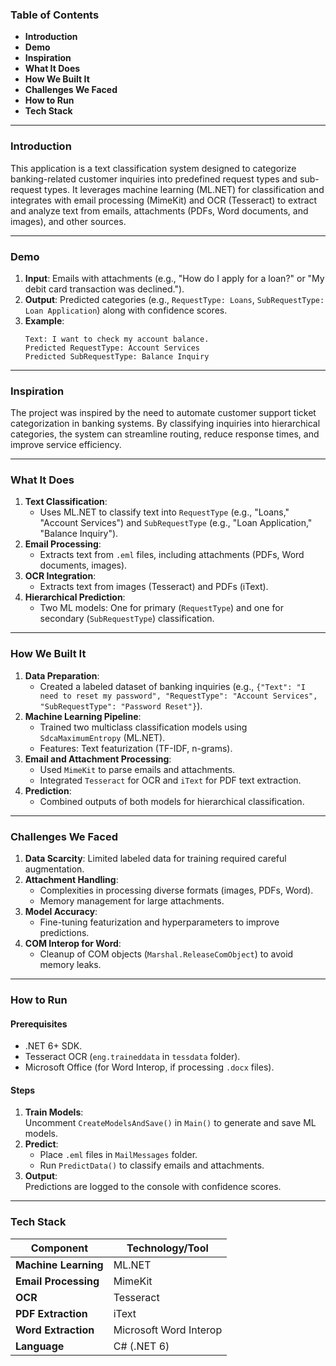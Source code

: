 ### **Table of Contents**
- **Introduction**
- **Demo**
- **Inspiration**
- **What It Does**
- **How We Built It**
- **Challenges We Faced**
- **How to Run**
- **Tech Stack**

---

### **Introduction**
This application is a text classification system designed to categorize banking-related customer inquiries into predefined request types and sub-request types. It leverages machine learning (ML.NET) for classification and integrates with email processing (MimeKit) and OCR (Tesseract) to extract and analyze text from emails, attachments (PDFs, Word documents, and images), and other sources.

---

### **Demo**
1. **Input**: Emails with attachments (e.g., "How do I apply for a loan?" or "My debit card transaction was declined.").  
2. **Output**: Predicted categories (e.g., `RequestType: Loans`, `SubRequestType: Loan Application`) along with confidence scores.  
3. **Example**:  
   ```plaintext
   Text: I want to check my account balance.
   Predicted RequestType: Account Services
   Predicted SubRequestType: Balance Inquiry
   ```

---

### **Inspiration**
The project was inspired by the need to automate customer support ticket categorization in banking systems. By classifying inquiries into hierarchical categories, the system can streamline routing, reduce response times, and improve service efficiency.

---

### **What It Does**
1. **Text Classification**:  
   - Uses ML.NET to classify text into `RequestType` (e.g., "Loans," "Account Services") and `SubRequestType` (e.g., "Loan Application," "Balance Inquiry").  
2. **Email Processing**:  
   - Extracts text from `.eml` files, including attachments (PDFs, Word documents, images).  
3. **OCR Integration**:  
   - Extracts text from images (Tesseract) and PDFs (iText).  
4. **Hierarchical Prediction**:  
   - Two ML models: One for primary (`RequestType`) and one for secondary (`SubRequestType`) classification.

---

### **How We Built It**
1. **Data Preparation**:  
   - Created a labeled dataset of banking inquiries (e.g., `{"Text": "I need to reset my password", "RequestType": "Account Services", "SubRequestType": "Password Reset"}`).  
2. **Machine Learning Pipeline**:  
   - Trained two multiclass classification models using `SdcaMaximumEntropy` (ML.NET).  
   - Features: Text featurization (TF-IDF, n-grams).  
3. **Email and Attachment Processing**:  
   - Used `MimeKit` to parse emails and attachments.  
   - Integrated `Tesseract` for OCR and `iText` for PDF text extraction.  
4. **Prediction**:  
   - Combined outputs of both models for hierarchical classification.

---

### **Challenges We Faced**
1. **Data Scarcity**: Limited labeled data for training required careful augmentation.  
2. **Attachment Handling**:  
   - Complexities in processing diverse formats (images, PDFs, Word).  
   - Memory management for large attachments.  
3. **Model Accuracy**:  
   - Fine-tuning featurization and hyperparameters to improve predictions.  
4. **COM Interop for Word**:  
   - Cleanup of COM objects (`Marshal.ReleaseComObject`) to avoid memory leaks.  

---

### **How to Run**
#### **Prerequisites**
- .NET 6+ SDK.  
- Tesseract OCR (`eng.traineddata` in `tessdata` folder).  
- Microsoft Office (for Word Interop, if processing `.docx` files).  

#### **Steps**
1. **Train Models**:  
   Uncomment `CreateModelsAndSave()` in `Main()` to generate and save ML models.  
2. **Predict**:  
   - Place `.eml` files in `MailMessages` folder.  
   - Run `PredictData()` to classify emails and attachments.  
3. **Output**:  
   Predictions are logged to the console with confidence scores.  

---

### **Tech Stack**
| Component               | Technology/Tool       |
|-------------------------|-----------------------|
| **Machine Learning**    | ML.NET               |
| **Email Processing**    | MimeKit              |
| **OCR**                 | Tesseract            |
| **PDF Extraction**      | iText                |
| **Word Extraction**     | Microsoft Word Interop |
| **Language**            | C# (.NET 6)          |
